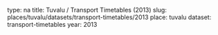 type: na
title: Tuvalu / Transport Timetables (2013)
slug: places/tuvalu/datasets/transport-timetables/2013
place: tuvalu
dataset: transport-timetables
year: 2013
